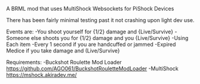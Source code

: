 A BRML mod that uses MultiShock Websockets for PiShock Devices

There has been fairly minimal testing past it not crashing upon light dev use.

Events are:
-You shoot yourself for {1/2} damage and {Live/Survive}
-Someone else shoots you for {1/2} damage and you {Live/Survive}
-Using Each item
-Every 1 second if you are handcuffed or jammed
-Expired Medice if you take damage and (Live/Survive}

Requirements: 
-Buckshot Roulette Mod Loader https://github.com/AGO061/BuckshotRouletteModLoader
-MultiShock https://mshock.akiradev.me/
